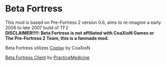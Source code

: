 # Beta Fortress
This mod is based on Pre-Fortress 2 version 0.6, aims to re-imagine a early 2006 to late 2007 build of TF2 \
**DISCLAIMER!!!!: Beta Fortress is not affiliated with CoaXioN Games or The Pre-Fortress 2 Team, this is a fanmade mod.**

Beta Fortress utilizes [Coplay](https://github.com/CoaXioN-Games/coplay/) by CoaXioN

[Beta Fortress Client](https://github.com/AridityTeam/BetaFortressClient-Releases/releases) by [PracticeMedicine](https://github.com/PracticeMedicine03)
